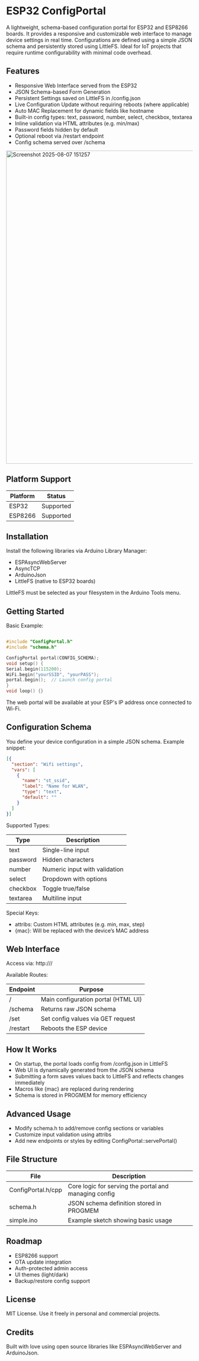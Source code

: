 # ESP32 ConfigPortal

A lightweight, schema-based configuration portal for ESP32 and ESP8266 boards. It provides a responsive and customizable web interface to manage device settings in real time. Configurations are defined using a simple JSON schema and persistently stored using LittleFS. Ideal for IoT projects that require runtime configurability with minimal code overhead.

## Features

* Responsive Web Interface served from the ESP32
* JSON Schema-based Form Generation
* Persistent Settings saved on LittleFS in /config.json
* Live Configuration Update without requiring reboots (where applicable)
* Auto MAC Replacement for dynamic fields like hostname
* Built-in config types: text, password, number, select, checkbox, textarea
* Inline validation via HTML attributes (e.g. min/max)
* Password fields hidden by default
* Optional reboot via /restart endpoint
* Config schema served over /schema

<img width="661" height="845" alt="Screenshot 2025-08-07 151257" src="https://github.com/user-attachments/assets/f7f24bfb-dc51-4f3b-87d0-e14131122cfc" />

## Platform Support

| Platform | Status    |
| -------- | --------- |
| ESP32    | Supported |
| ESP8266  | Supported |

## Installation

Install the following libraries via Arduino Library Manager:

* ESPAsyncWebServer
* AsyncTCP
* ArduinoJson
* LittleFS (native to ESP32 boards)

LittleFS must be selected as your filesystem in the Arduino Tools menu.

## Getting Started

Basic Example:
```cpp

#include "ConfigPortal.h"
#include "schema.h"

ConfigPortal portal(CONFIG_SCHEMA);
void setup() {
Serial.begin(115200);
WiFi.begin("yourSSID", "yourPASS");
portal.begin();  // Launch config portal
}
void loop() {}
```
The web portal will be available at your ESP's IP address once connected to Wi-Fi.

## Configuration Schema

You define your device configuration in a simple JSON schema. Example snippet:
```JSON
[{
  "section": "Wifi settings",
  "vars": [
    {
      "name": "st_ssid",
      "label": "Name for WLAN",
      "type": "text",
      "default": ""
    }
  ]
}]
```
Supported Types:

| Type     | Description                   |
| -------- | ----------------------------- |
| text     | Single-line input             |
| password | Hidden characters             |
| number   | Numeric input with validation |
| select   | Dropdown with options         |
| checkbox | Toggle true/false             |
| textarea | Multiline input               |

Special Keys:

* attribs: Custom HTML attributes (e.g. min, max, step)
* {mac}: Will be replaced with the device’s MAC address

## Web Interface

Access via: http\://<ESP-IP>/

Available Routes:

| Endpoint | Purpose                             |
| -------- | ----------------------------------- |
| /        | Main configuration portal (HTML UI) |
| /schema  | Returns raw JSON schema             |
| /set     | Set config values via GET request   |
| /restart | Reboots the ESP device              |

## How It Works

* On startup, the portal loads config from /config.json in LittleFS
* Web UI is dynamically generated from the JSON schema
* Submitting a form saves values back to LittleFS and reflects changes immediately
* Macros like {mac} are replaced during rendering
* Schema is stored in PROGMEM for memory efficiency

## Advanced Usage

* Modify schema.h to add/remove config sections or variables
* Customize input validation using attribs
* Add new endpoints or styles by editing ConfigPortal::servePortal()

## File Structure

| File               | Description                                           |
| ------------------ | ----------------------------------------------------- |
| ConfigPortal.h/cpp | Core logic for serving the portal and managing config |
| schema.h           | JSON schema definition stored in PROGMEM              |
| simple.ino         | Example sketch showing basic usage                    |

## Roadmap

* ESP8266 support
* OTA update integration
* Auth-protected admin access
* UI themes (light/dark)
* Backup/restore config support

## License

MIT License. Use it freely in personal and commercial projects.

## Credits

Built with love using open source libraries like ESPAsyncWebServer and ArduinoJson.
